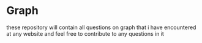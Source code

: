 # Graph
these repository will contain all questions on graph that i have encountered at any website and feel free to contribute to any questions in it 
